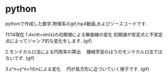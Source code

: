 # python
pythonで作成した数学,物理系のgif,mp4動画,およびソースコードです.

11/14現在
1.dx/dt=sin(x)の初期値による解曲線の変化
 初期値が安定点と不安定点によってジャンプ的な変化をします.
(gif)

2.モンテカルロ法による円周率の算出
　機械学習のほうのモンテカルロ法ではないです.
 (gif)
 
3.x^n+y^n=1のnによる変化
　円が長方形に近づいていく様子です.
 (gif)
